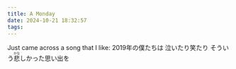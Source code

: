 ```yaml
---
title: A Monday
date: 2024-10-21 18:32:57
tags:
---
```


Just came across a song that I like:
2019年の僕たちは
泣いたり笑たり
そういう<ruby>悲<rt>かな</rt></ruby>しかった思い出を